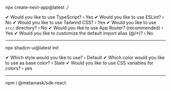 npx create-next-app@latest ./

✔ Would you like to use TypeScript? › Yes
✔ Would you like to use ESLint? › No
✔ Would you like to use Tailwind CSS? › Yes
✔ Would you like to use `src/` directory? › No
✔ Would you like to use App Router? (recommended) › Yes
✔ Would you like to customize the default import alias (@/*)? › No

-------------------------------------------------------------------

npx shadcn-ui@latest init

✔ Which style would you like to use? › Default
✔ Which color would you like to use as base color? › Slate
✔ Would you like to use CSS variables for colors? › yes

-------------------------------------------------------------------

npm i @metamask/sdk-react
